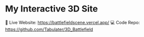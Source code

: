 # My Interactive 3D Site

🔗 Live Website: https://battlefieldscene.vercel.app/ 
💻 Code Repo: https://github.com/Tabulater/3D_Battlefield
